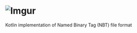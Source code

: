 # ![Imgur](https://i.imgur.com/6QED8VU.png)
Kotlin implementation of Named Binary Tag (NBT) file format
